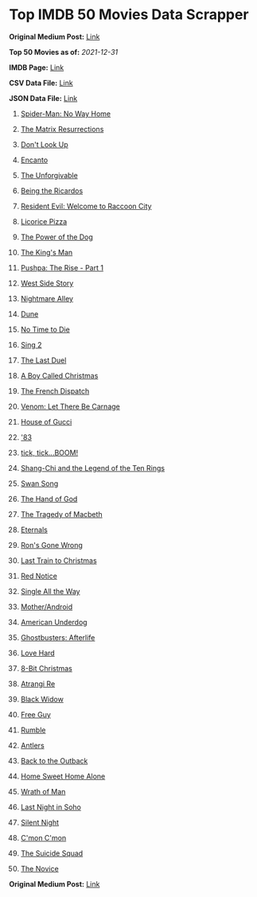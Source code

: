 # Top IMDB 50 Movies Data Scrapper

**Original Medium Post:** [Link](https://medium.com/@nishantsahoo/which-movie-should-i-watch-5c83a3c0f5b1) 

**Top 50 Movies as of:** _2021-12-31_

**IMDB Page:** [Link](http://www.imdb.com/search/title?release_date=2021,2021&title_type=feature)

**CSV Data File:** [Link](/Data/data.csv)

**JSON Data File:** [Link](/Data/data.json)

1. [Spider-Man: No Way Home](https://www.imdb.com/title/tt10872600/?ref_=adv_li_tt)

2. [The Matrix Resurrections](https://www.imdb.com/title/tt10838180/?ref_=adv_li_tt)

3. [Don't Look Up](https://www.imdb.com/title/tt11286314/?ref_=adv_li_tt)

4. [Encanto](https://www.imdb.com/title/tt2953050/?ref_=adv_li_tt)

5. [The Unforgivable](https://www.imdb.com/title/tt11233960/?ref_=adv_li_tt)

6. [Being the Ricardos](https://www.imdb.com/title/tt4995540/?ref_=adv_li_tt)

7. [Resident Evil: Welcome to Raccoon City](https://www.imdb.com/title/tt6920084/?ref_=adv_li_tt)

8. [Licorice Pizza](https://www.imdb.com/title/tt11271038/?ref_=adv_li_tt)

9. [The Power of the Dog](https://www.imdb.com/title/tt10293406/?ref_=adv_li_tt)

10. [The King's Man](https://www.imdb.com/title/tt6856242/?ref_=adv_li_tt)

11. [Pushpa: The Rise - Part 1](https://www.imdb.com/title/tt9389998/?ref_=adv_li_tt)

12. [West Side Story](https://www.imdb.com/title/tt3581652/?ref_=adv_li_tt)

13. [Nightmare Alley](https://www.imdb.com/title/tt7740496/?ref_=adv_li_tt)

14. [Dune](https://www.imdb.com/title/tt1160419/?ref_=adv_li_tt)

15. [No Time to Die](https://www.imdb.com/title/tt2382320/?ref_=adv_li_tt)

16. [Sing 2](https://www.imdb.com/title/tt6467266/?ref_=adv_li_tt)

17. [The Last Duel](https://www.imdb.com/title/tt4244994/?ref_=adv_li_tt)

18. [A Boy Called Christmas](https://www.imdb.com/title/tt10187208/?ref_=adv_li_tt)

19. [The French Dispatch](https://www.imdb.com/title/tt8847712/?ref_=adv_li_tt)

20. [Venom: Let There Be Carnage](https://www.imdb.com/title/tt7097896/?ref_=adv_li_tt)

21. [House of Gucci](https://www.imdb.com/title/tt11214590/?ref_=adv_li_tt)

22. ['83](https://www.imdb.com/title/tt7518786/?ref_=adv_li_tt)

23. [tick, tick...BOOM!](https://www.imdb.com/title/tt8721424/?ref_=adv_li_tt)

24. [Shang-Chi and the Legend of the Ten Rings](https://www.imdb.com/title/tt9376612/?ref_=adv_li_tt)

25. [Swan Song](https://www.imdb.com/title/tt13207508/?ref_=adv_li_tt)

26. [The Hand of God](https://www.imdb.com/title/tt12680684/?ref_=adv_li_tt)

27. [The Tragedy of Macbeth](https://www.imdb.com/title/tt10095582/?ref_=adv_li_tt)

28. [Eternals](https://www.imdb.com/title/tt9032400/?ref_=adv_li_tt)

29. [Ron's Gone Wrong](https://www.imdb.com/title/tt7504818/?ref_=adv_li_tt)

30. [Last Train to Christmas](https://www.imdb.com/title/tt14061008/?ref_=adv_li_tt)

31. [Red Notice](https://www.imdb.com/title/tt7991608/?ref_=adv_li_tt)

32. [Single All the Way](https://www.imdb.com/title/tt14315756/?ref_=adv_li_tt)

33. [Mother/Android](https://www.imdb.com/title/tt13029044/?ref_=adv_li_tt)

34. [American Underdog](https://www.imdb.com/title/tt11729298/?ref_=adv_li_tt)

35. [Ghostbusters: Afterlife](https://www.imdb.com/title/tt4513678/?ref_=adv_li_tt)

36. [Love Hard](https://www.imdb.com/title/tt10752004/?ref_=adv_li_tt)

37. [8-Bit Christmas](https://www.imdb.com/title/tt11540284/?ref_=adv_li_tt)

38. [Atrangi Re](https://www.imdb.com/title/tt9766332/?ref_=adv_li_tt)

39. [Black Widow](https://www.imdb.com/title/tt3480822/?ref_=adv_li_tt)

40. [Free Guy](https://www.imdb.com/title/tt6264654/?ref_=adv_li_tt)

41. [Rumble](https://www.imdb.com/title/tt8337158/?ref_=adv_li_tt)

42. [Antlers](https://www.imdb.com/title/tt7740510/?ref_=adv_li_tt)

43. [Back to the Outback](https://www.imdb.com/title/tt13575806/?ref_=adv_li_tt)

44. [Home Sweet Home Alone](https://www.imdb.com/title/tt11012066/?ref_=adv_li_tt)

45. [Wrath of Man](https://www.imdb.com/title/tt11083552/?ref_=adv_li_tt)

46. [Last Night in Soho](https://www.imdb.com/title/tt9639470/?ref_=adv_li_tt)

47. [Silent Night](https://www.imdb.com/title/tt11628854/?ref_=adv_li_tt)

48. [C'mon C'mon](https://www.imdb.com/title/tt10986222/?ref_=adv_li_tt)

49. [The Suicide Squad](https://www.imdb.com/title/tt6334354/?ref_=adv_li_tt)

50. [The Novice](https://www.imdb.com/title/tt11131464/?ref_=adv_li_tt)

**Original Medium Post:** [Link](https://medium.com/@nishantsahoo/which-movie-should-i-watch-5c83a3c0f5b1) 
